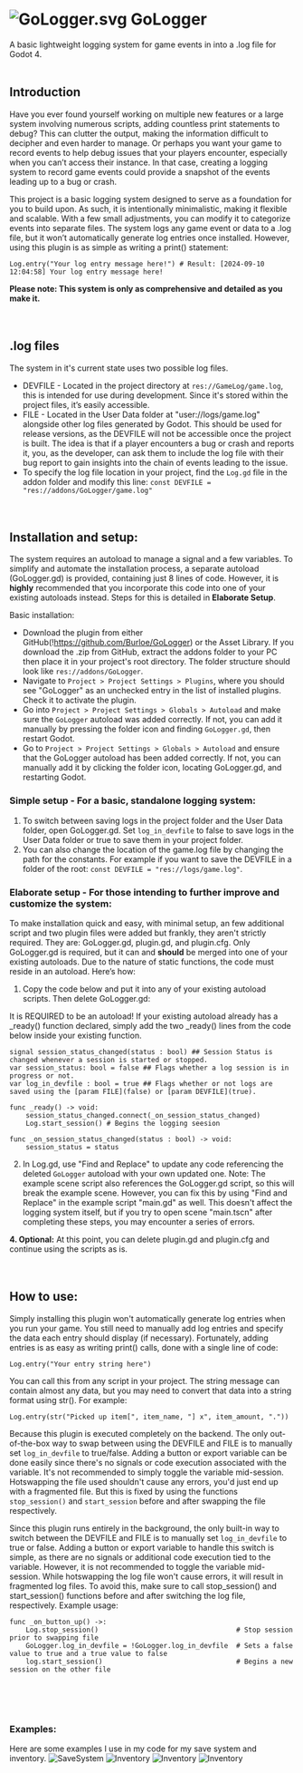 # ![GoLogger.svg](https://github.com/Burloe/GoLogger/blob/main/addons/GoLogger/GoLogger.svg) GoLogger
 A basic lightweight logging system for game events in into a .log file for Godot 4.<br><br>

## Introduction
Have you ever found yourself working on multiple new features or a large system involving numerous scripts, adding countless print statements to debug? This can clutter the output, making the information difficult to decipher and even harder to manage. Or perhaps you want your game to record events to help debug issues that your players encounter, especially when you can’t access their instance. In that case, creating a logging system to record game events could provide a snapshot of the events leading up to a bug or crash.

This project is a basic logging system designed to serve as a foundation for you to build upon. As such, it is intentionally minimalistic, making it flexible and scalable. With a few small adjustments, you can modify it to categorize events into separate files. The system logs any game event or data to a .log file, but it won’t automatically generate log entries once installed. However, using this plugin is as simple as writing a print() statement:
	
 	Log.entry("Your log entry message here!") # Result: [2024-09-10 12:04:58] Your log entry message here!

**Please note: This system is only as comprehensive and detailed as you make it.**<br><br><br>

## .log files
The system in it's current state uses two possible log files. 
 * DEVFILE - Located in the project directory at `res://GameLog/game.log`, this is intended for use during development. Since it's stored within the project files, it’s easily accessible.
 * FILE - Located in the User Data folder at "user://logs/game.log" alongside other log files generated by Godot. This should be used for release versions, as the DEVFILE will not be accessible once the project is built. The idea is that if a player encounters a bug or crash and reports it, you, as the developer, can ask them to include the log file with their bug report to gain insights into the chain of events leading to the issue.
 * To specify the log file location in your project, find the `Log.gd` file in the addon folder and modify this line:
   `const DEVFILE = "res://addons/GoLogger/game.log"`<br><br><br>

## Installation and setup:
The system requires an autoload to manage a signal and a few variables. To simplify and automate the installation process, a separate autoload (GoLogger.gd) is provided, containing just 8 lines of code. However, it is **highly** recommended that you incorporate this code into one of your existing autoloads instead. Steps for this is detailed in **Elaborate Setup**.

Basic installation:
* Download the plugin from either GitHub(!https://github.com/Burloe/GoLogger) or the Asset Library. If you download the .zip from GitHub, extract the addons folder to your PC then place it in your project's root directory. The folder structure should look like `res://addons/GoLogger`. 
* Navigate to `Project > Project Settings > Plugins`, where you should see "GoLogger" as an unchecked entry in the list of installed plugins. Check it to activate the plugin.
* Go into `Project > Project Settings > Globals > Autoload` and make sure the `GoLogger` autoload was added correctly. If not, you can add it manually by pressing the folder icon and finding `GoLogger.gd`, then restart Godot.
* Go to `Project > Project Settings > Globals > Autoload` and ensure that the GoLogger autoload has been added correctly. If not, you can manually add it by clicking the folder icon, locating GoLogger.gd, and restarting Godot.

### Simple setup - For a basic, standalone logging system:
1. To switch between saving logs in the project folder and the User Data folder, open GoLogger.gd. Set `log_in_devfile` to false to save logs in the User Data folder or true to save them in your project folder.
2. You can also change the location of the game.log file by changing the path for the constants. For example if you want to save the DEVFILE in a folder of the root: `const DEVFILE = "res://logs/game.log"`.

	
### Elaborate setup - For those intending to further improve and customize the system:
To make installation quick and easy, with minimal setup, an few additional script and two plugin files were added but frankly, they aren't strictly required. They are: GoLogger.gd, plugin.gd, and plugin.cfg. Only GoLogger.gd is required, but it can and **should** be merged into one of your existing autoloads. Due to the nature of static functions, the code must reside in an autoload. Here’s how:
1. Copy the code below and put it into any of your existing autoload scripts. Then delete GoLogger.gd:

It is REQUIRED to be an autoload! If your existing autoload already has a _ready() function declared, simply add the two _ready() lines from the code below inside your existing function.

	signal session_status_changed(status : bool) ## Session Status is changed whenever a session is started or stopped.
	var session_status: bool = false ## Flags whether a log session is in progress or not. 
	var log_in_devfile : bool = true ## Flags whether or not logs are saved using the [param FILE](false) or [param DEVFILE](true).
	
	func _ready() -> void:
		session_status_changed.connect(_on_session_status_changed) 
		Log.start_session() # Begins the logging seesion
	
	func _on_session_status_changed(status : bool) -> void:
		session_status = status
2. In Log.gd, use "Find and Replace" to update any code referencing the deleted `GoLogger` autoload with your own updated one.
	Note: The example scene script also references the GoLogger.gd script, so this will break the example scene. However, you can fix this by using "Find and Replace" in the example script "main.gd" as well. This doesn't affect the logging system itself, but if you try to open scene "main.tscn" after completing these steps, you may encounter a series of errors.

**4. Optional:** At this point, you can delete plugin.gd and plugin.cfg and continue using the scripts as is.<br><br><br>


## How to use:
Simply installing this plugin won't automatically generate log entries when you run your game. You still need to manually add log entries and specify the data each entry should display (if necessary). Fortunately, adding entries is as easy as writing print() calls, done with a single line of code:

	Log.entry("Your entry string here")
You can call this from any script in your project. The string message can contain almost any data, but you may need to convert that data into a string format using str(). For example:
	
 	Log.entry(str("Picked up item[", item_name, "] x", item_amount, "."))

Because this plugin is executed completely on the backend. The only out-of-the-box way to swap between using the DEVFILE and FILE is to manually set `log_in_devfile` to true/false. Adding a button or export variable can be done easily since there's no signals or code execution associated with the variable. It's not recommended to simply toggle the variable mid-session. Hotswapping the file used shouldn't cause any errors, you'd just end up with a fragmented file. But this is fixed by using the functions `stop_session()` and `start_session` before and after swapping the file respectively.

Since this plugin runs entirely in the background, the only built-in way to switch between the DEVFILE and FILE is to manually set `log_in_devfile` to true or false. Adding a button or export variable to handle this switch is simple, as there are no signals or additional code execution tied to the variable. However, it is not recommended to toggle the variable mid-session. While hotswapping the log file won't cause errors, it will result in fragmented log files. To avoid this, make sure to call stop_session() and start_session() functions before and after switching the log file, respectively. Example usage:

	func _on_button_up() ->:
 		Log.stop_session()                                  # Stop session prior to swapping file
 		GoLogger.log_in_devfile = !GoLogger.log_in_devfile  # Sets a false value to true and a true value to false
   		log.start_session()                                 # Begins a new session on the other file
<br><br><br>

### Examples:
Here are some examples I use in my code for my save system and inventory.
![SaveSystem](https://github.com/Burloe/GoLogger/blob/main/addons/GoLogger/Example/Example1.png)
![Inventory](https://github.com/Burloe/GoLogger/blob/main/addons/GoLogger/Example/Example2.png)
![Inventory](https://github.com/Burloe/GoLogger/blob/main/addons/GoLogger/Example/Example3.png)
![Inventory](https://github.com/Burloe/GoLogger/blob/main/addons/GoLogger/Example/Example4.png)
